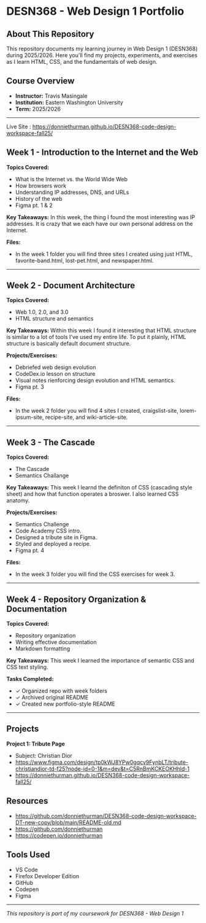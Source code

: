 # DESN368 - Web Design 1 Portfolio

## About This Repository

This repository documents my learning journey in Web Design 1 (DESN368) during 2025/2026. Here you'll find my projects, experiments, and exercises as I learn HTML, CSS, and the fundamentals of web design.

## Course Overview

- **Instructor:** Travis Masingale
- **Institution:** Eastern Washington University
- **Term:** 2025/2026

---
Live Site :   https://donniethurman.github.io/DESN368-code-design-workspace-fall25/

## Week 1 - Introduction to the Internet and the Web

**Topics Covered:**
- What is the Internet vs. the World Wide Web
- How browsers work
- Understanding IP addresses, DNS, and URLs
- History of the web
- Figma pt. 1 & 2

**Key Takeaways:**
In this week, the thing I found the most interesting was IP addresses. It is crazy that we each have our own personal address on the Internet. 

**Files:**
- In the week 1 folder you will find three sites I created using just HTML, favorite-band.html, lost-pet.html, and newspaper.html. 

---

## Week 2 - Document Architecture 

**Topics Covered:**
- Web 1.0, 2.0, and 3.0
- HTML structure and semantics

**Key Takeaways:**
Within this week I found it interesting that HTML structure is similar to a lot of tools I've used my entire life. To put it plainly, HTML structure is basically default document structure. 

**Projects/Exercises:**
- Debriefed web design evolution
- CodeDex.io lesson on structure
- Visual notes rienforcing design evolution and HTML semantics.
- Figma pt. 3

**Files:**
- In the week 2 folder you will find 4 sites I created, craigslist-site, lorem-ipsum-site, recipe-site, and wiki-article-site.

---

## Week 3 - The Cascade

**Topics Covered:**
- The Cascade
- Semantics Challange 

**Key Takeaways:**
This week I learnd the definiton of CSS (cascading style sheet) and how that function operates a broswer. I also learned CSS anatomy. 

**Projects/Exercises:**
- Semantics Challenge
- Code Academy CSS intro.
- Designed a tribute site in Figma.
- Styled and deployed a recipe.
- Figma pt. 4

**Files:**
- In the week 3 folder you will find the CSS exercises for week 3. 

---

## Week 4 - Repository Organization & Documentation

**Topics Covered:**
- Repository organization
- Writing effective documentation
- Markdown formatting

**Key Takeaways:**
This week I learned the importance of semantic CSS and CSS text styling. 

**Tasks Completed:**
- ✓ Organized repo with week folders
- ✓ Archived original README
- ✓ Created new portfolio-style README

---

## Projects
**Project 1: Tribute Page**
- Subject: Christian Dior
- https://www.figma.com/design/tp0kWJ8YPw0gqcv9FynbLT/tribute-christiandior-td-f25?node-id=0-1&m=dev&t=C5RnBmKCKEOKHhld-1
- https://donniethurman.github.io/DESN368-code-design-workspace-fall25/


## Resources

- https://github.com/donniethurman/DESN368-code-design-workspace-DT-new-copy/blob/main/README-old.md
- https://github.com/donniethurman
- https://codepen.io/donniethurman

## Tools Used

- VS Code
- Firefox Developer Edition
- GitHub
- Codepen
- Figma

---

*This repository is part of my coursework for DESN368 - Web Design 1*
